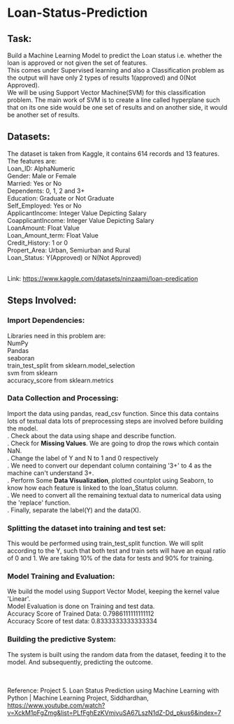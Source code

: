 # Loan-Status-Prediction
## Task:
Build a Machine Learning Model to predict the Loan status i.e. whether the loan is approved or not given the set of features.</br>
This comes under Supervised learning and also a Classification problem as the output will have only 2 types of results 1(approved) and 0(Not Approved).</br>
We will be using Support Vector Machine(SVM) for this classification problem. The main work of SVM is to create a line called hyperplane such that on its one side would be one set of results and on another side, it would be another set of results.
## Datasets:
The dataset is taken from Kaggle, it contains 614 records and 13 features. The features are:</br>
Loan_ID: AlphaNumeric </br>
Gender: Male or Female</br>
Married: Yes or No</br>
Dependents: 0, 1, 2 and 3+</br>
Education: Graduate or Not Graduate</br>
Self_Employed: Yes or No</br>
ApplicantIncome: Integer Value Depicting Salary</br>
CoapplicantIncome: Integer Value Depicting Salary</br>
LoanAmount: Float Value</br>
Loan_Amount_term: Float Value</br>
Credit_History: 1 or 0</br>
Propert_Area: Urban, Semiurban and Rural</br>
Loan_Status: Y(Approved) or N(Not Approved)</br></br>

Link: https://www.kaggle.com/datasets/ninzaami/loan-predication
## Steps Involved:
### Import Dependencies:
Libraries need in this problem are:</br>
NumPy</br>
Pandas</br>
seaboran</br>
train_test_split from sklearn.model_selection</br>
svm from sklearn</br>
accuracy_score from sklearn.metrics</br>
### Data Collection and Processing:
Import the data using pandas, read_csv function. Since this data contains lots of textual data lots of preprocessing steps are involved before building the model.</br>
. Check about the data using shape and describe function.</br>
. Check for <b>Missing Values</b>. We are going to drop the rows which contain NaN.</br>
. Change the label of Y and N to 1 and 0 respectively</br>
. We need to convert our dependant column containing '3+' to 4 as the machine can't understand 3+.</br>
. Perform Some <b>Data Visualization</b>, plotted countplot using Seaborn, to know how each feature is linked to the loan_Status column.</br>
. We need to convert all the remaining textual data to numerical data using the 'replace' function.</br>
. Finally, separate the label(Y) and the data(X).</br>
### Splitting the dataset into training and test set:
This would be performed using train_test_split function. We will split according to the Y, such that both test and train sets will have an equal ratio of 0 and 1.  We are taking 10% of the data for tests and 90% for training.
### Model Training and Evaluation:
We build the model using Support Vector Model, keeping the kernel value 'Linear'.</br>
Model Evaluation is done on Training and test data. </br>
Accuracy Score of Trained Data:  0.7986111111111112</br>
Accuracy Score of test data:  0.8333333333333334
### Building the predictive System:
The system is built using the random data from the dataset, feeding it to the model. And subsequently, predicting the outcome. </br></br></br>




Reference: Project 5. Loan Status Prediction using Machine Learning with Python | Machine Learning Project, Siddhardhan, https://www.youtube.com/watch?v=XckM1pFgZmg&list=PLfFghEzKVmjvuSA67LszN1dZ-Dd_pkus6&index=7




